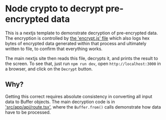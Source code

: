 # Node crypto to decrypt pre-encrypted data

This is a nextjs template to demonstrate decryption of pre-encrypted data. The
encryption is controlled by [the 'encrypt.js'
file](https://github.com/mpadge/nextjs-decrypt/blob/main/encrypt.js) which also
logs hex bytes of encrypted data generated within that process and ultimately
written to file, to confirm that everything works.

The main nextjs site then reads this file, decrypts it, and prints the result
to the screen. To see that, just run `npm run dev`, open
`http://localhost:3000` in a browser, and click on the `Decrypt` button.

## Why?

Getting this correct requires absolute consistency in converting all input data
to Buffer objects. The main decryption code is in
['src/app/api/route.tsx'](https://github.com/mpadge/nextjs-decrypt/blob/main/src/app/api/route.tsx),
where the `Buffer.from()` calls demonstrate how data have to be processed.
